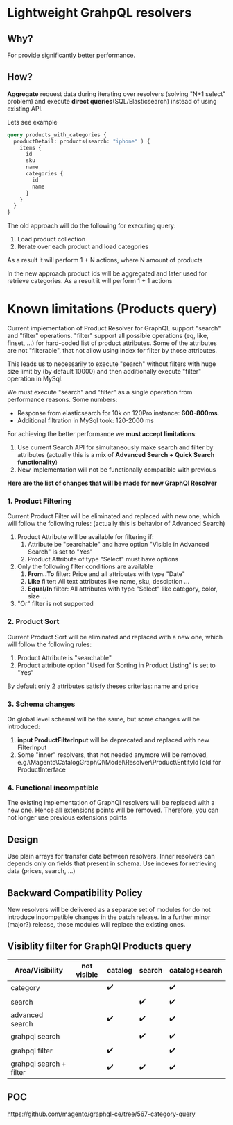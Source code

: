 # Lightweight GrahpQL resolvers

## Why?

For provide significantly better performance.
 
## How?
**Aggregate** request data during iterating over resolvers (solving "N+1 select" problem) and execute **direct queries**(SQL/Elasticsearch) instead of using existing API.


Lets see example

```graphql
query products_with_categories {
  productDetail: products(search: "iphone" ) {
    items {
      id
      sku
      name
      categories {
        id
        name
      }
    }
  }
}
```

The old approach will do the following for executing query:
1. Load product collection
2. Iterate over each product and load categories

As a result it will perform 1 + N actions, where N amount of products

In the new approach product ids will be aggregated and later used for retrieve categories.
As a result it will perform 1 + 1 actions

# Known limitations (Products query)
Current implementation of Product Resolver for GraphQL support "search" and "filter" operations. "filter" support all possible operations (eq, like, finset, ...) for hard-coded list of product attributes. Some of the attributes are not "filterable", that not allow using index for filter by those attributes.

This leads us to necessarily to execute "search" without filters with huge size limit by (by default 10000) and then additionally execute "filter" operation in MySql.

We must execute "search" and "filter" as a single operation from performance reasons. Some numbers: 
* Response from elasticsearch for 10k on 120Pro instance: **600-800ms**.
* Additional filtration in MySql took: 120-2000 ms

For achieving the better performance we **must accept limitations**:
1. Use current Search API for simultaneously make search and filter by attributes (actually this is a mix of **Advanced Search + Quick Search functionality**) 
1. New implementation will not be functionally compatible with previous 

**Here are the list of changes that will be made for new GraphQl Resolver**

### 1. Product Filtering
Current Product Filter will be eliminated and replaced with new one, which will follow the following rules:
(actually this is behavior of Advanced Search)

1. Product Attribute will be available for filtering if:
   1. Attribute be "searchable" and have option "Visible in Advanced Search" is set to "Yes"
   1. Product Attribute of type "Select" must have options
1. Only the following filter conditions are available
   1. **From..To** filter: Price and all attributes with type "Date" 
   1. **Like** filter: All text attributes like name, sku, desciption ...
   1. **Equal/In** filter: All attributes with type "Select" like category, color, size ...
1. "Or" filter is not supported

### 2. Product Sort 
Current Product Sort will be eliminated and replaced with a new one, which will follow the following rules:

1. Product Attribute is "searchable"
1. Product attribute option "Used for Sorting in Product Listing" is set to "Yes"

By default only 2 attributes satisfy theses criterias: name and price 

### 3. Schema changes
On global level schemal will be the same, but some changes will be introduced:
1. **input ProductFilterInput** will be deprecated and replaced with new FilterInput
1. Some "inner" resolvers, that not needed anymore will be removed, e.g.\Magento\CatalogGraphQl\Model\Resolver\Product\EntityIdToId for ProductInterface

### 4. Functional incompatible
The existing implementation of GraphQl resolvers will be replaced with a new one. Hence all extensions points will be removed. Therefore, you can not longer use previous extensions points


## Design
Use plain arrays for transfer data between resolvers. Inner resolvers can depends only on fields that present in schema. 
Use indexes for retrieving data (prices, search, ...)


## Backward Compatibility Policy

New resolvers will be delivered as a separate set of modules for do not introduce incompatible changes in the patch release. 
In a further minor (major?) release, those modules will replace the existing ones.


## Visiblity filter for GraphQl Products query


Area/Visibility  | not visible | catalog | search| catalog+search 
---------------- |-------------|---------|-------|---------------
 category                |           |    ✔️    |       |    ✔️           
 search                  |           |         |    ✔️  |    ✔️            
 advanced search         |           |    ✔️    |    ✔️  |    ✔️            
 grahpql search          |           |         |    ✔️  |    ✔️            
 grahpql filter          |           |    ✔️    |       |    ✔️            
 grahpql search + filter |           |    ✔️    |    ✔️  |    ✔️            


## POC

https://github.com/magento/graphql-ce/tree/567-category-query
